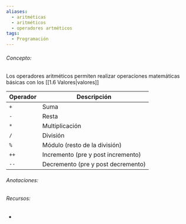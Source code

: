 ```yaml
---
aliases:
  - aritméticas
  - aritméticos
  - operadores artméticos
tags:
  - Programación
---
```

###### Concepto:

Los operadores aritméticos permiten realizar operaciones matemáticas básicas con los [[1.6 Valores|valores]]   

| Operador | Descripción                        |
| -------- | ---------------------------------- |
| `+`      | Suma                               |
| `-`      | Resta                              |
| `*`      | Multiplicación                     |
| `/`      | División                           |
| `%`      | Módulo (resto de la división)      |
| `++`     | Incremento (pre y post incremento) |
| `--`     | Decremento (pre y post decremento) |

###### Anotaciones:

> 

###### Recursos:

- 